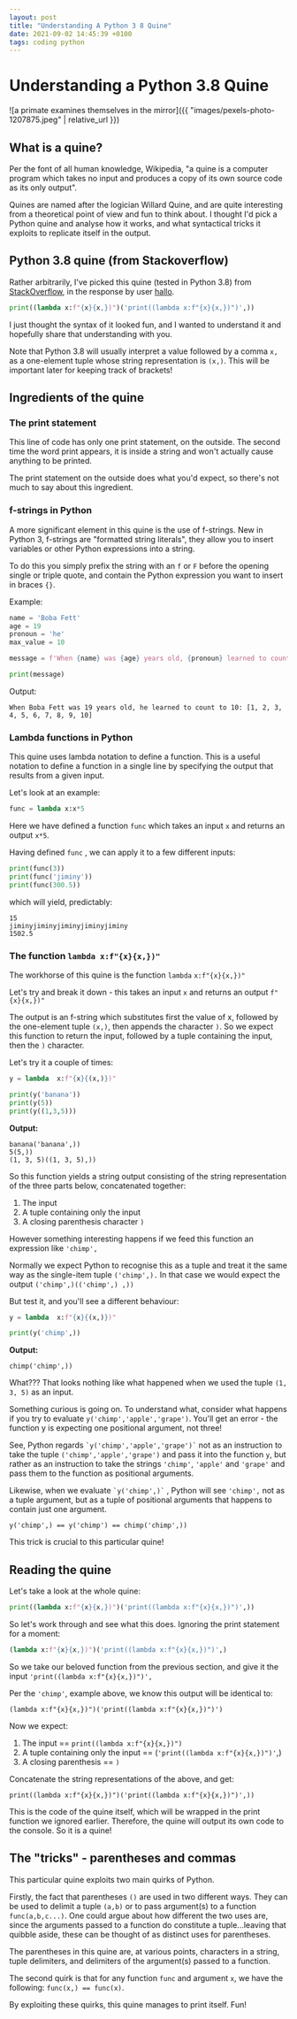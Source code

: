 ```yaml
---
layout: post
title: "Understanding A Python 3 8 Quine"
date: 2021-09-02 14:45:39 +0100
tags: coding python
---
```


# Understanding a Python 3.8 Quine

![a primate examines themselves in the mirror]({{ "images/pexels-photo-1207875.jpeg" | relative_url }})

What is a quine?
----------------

Per the font of all human knowledge, Wikipedia, "a quine is a computer program which takes no input and produces a copy of its own source code as its only output".

Quines are named after the logician Willard Quine, and are quite interesting from a theoretical point of view and fun to think about. I thought I'd pick a Python quine and analyse how it works, and what syntactical tricks it exploits to replicate itself in the output.

Python 3.8 quine (from Stackoverflow)
-------------------------------------

Rather arbitrarily, I've picked this quine (tested in Python 3.8) from [StackOverflow](https://stackoverflow.com/questions/6223285/shortest-python-quine), in the response by user [hallo](https://stackoverflow.com/users/4698348/hallo).

```python
print((lambda x:f"{x}{x,})")('print((lambda x:f"{x}{x,})")',))
```

I just thought the syntax of it looked fun, and I wanted to understand it and hopefully share that understanding with you.

Note that Python 3.8 will usually interpret a value followed by a comma `x,` as a one-element tuple whose string representation is `(x,)`. This will be important later for keeping track of brackets!

Ingredients of the quine
------------------------

### The print statement

This line of code has only one print statement, on the outside. The second time the word print appears, it is inside a string and won't actually cause anything to be printed.

The print statement on the outside does what you'd expect, so there's not much to say about this ingredient.

### f-strings in Python

A more significant element in this quine is the use of f-strings. New in Python 3, f-strings are "formatted string literals", they allow you to insert variables or other Python expressions into a string.

To do this you simply prefix the string with an `f` or `F` before the opening single or triple quote, and contain the Python expression you want to insert in braces `{}`.

Example:
```python
name = 'Boba Fett'
age = 19
pronoun = 'he'
max_value = 10

message = f'When {name} was {age} years old, {pronoun} learned to count to {max_value}: {list(range(1,max_value+1))}'

print(message)
```
Output:
```
When Boba Fett was 19 years old, he learned to count to 10: [1, 2, 3, 4, 5, 6, 7, 8, 9, 10]
```

### Lambda functions in Python

This quine uses lambda notation to define a function. This is a useful notation to define a function in a single line by specifying the output that results from a given input.

Let's look at an example:

```python
func = lambda x:x*5
```

Here we have defined a function `func` which takes an input `x` and returns an output `x*5`.

Having defined `func` , we can apply it to a few different inputs:

```python
print(func(3))
print(func('jiminy'))
print(func(300.5))
```

which will yield, predictably:

```
15
jiminyjiminyjiminyjiminyjiminy
1502.5
```

### The function `lambda x:f"{x}{x,})"`

The workhorse of this quine is the function `lambda` `x:f"{x}{x,})"`

Let's try and break it down - this takes an input `x` and returns an output `f"{x}{x,})"`

The output is an f-string which substitutes first the value of x, followed by the one-element tuple `(x,)`, then appends the character `)`. So we expect this function to return the input, followed by a tuple containing the input, then the `)` character.

Let's try it a couple of times:

```python
y = lambda  x:f"{x}{(x,)})"

print(y('banana'))
print(y(5))
print(y((1,3,5)))
```

**Output:**
```
banana('banana',))  
5(5,))  
(1, 3, 5)((1, 3, 5),))
```

So this function yields a string output consisting of the string representation of the three parts below, concatenated together:

1.  The input
2.  A tuple containing only the input
3.  A closing parenthesis character `)`

However something interesting happens if we feed this function an expression like `'chimp',`

Normally we expect Python to recognise this as a tuple and treat it the same way as the single-item tuple `('chimp',).` In that case we would expect the output `('chimp',)(('chimp',) ,))`

But test it, and you'll see a different behaviour:

```python
y = lambda  x:f"{x}{(x,)})"

print(y('chimp',))
```
**Output:**
```
chimp('chimp',))
```

What??? That looks nothing like what happened when we used the tuple `(1, 3, 5)` as an input.

Something curious is going on. To understand what, consider what happens if you try to evaluate `y('chimp','apple','grape')`. You'll get an error - the function y is expecting one positional argument, not three!

See, Python regards `` `y('chimp','apple','grape')` `` not as an instruction to take the tuple `('chimp','apple','grape')` and pass it into the function `y`, but rather as an instruction to take the strings `'chimp'`, `'apple'` and `'grape'` and pass them to the function as positional arguments.

Likewise, when we evaluate `` `y('chimp',)` `` , Python will see `'chimp',` not as a tuple argument, but as a tuple of positional arguments that happens to contain just one argument.

`y('chimp',) == y('chimp') == chimp('chimp',))`

This trick is crucial to this particular quine!

Reading the quine
-----------------

Let's take a look at the whole quine:

```python
print((lambda x:f"{x}{x,})")('print((lambda x:f"{x}{x,})")',))
```

So let's work through and see what this does. Ignoring the print statement for a moment:

```python
(lambda x:f"{x}{x,})")('print((lambda x:f"{x}{x,})")',)
```

So we take our beloved function from the previous section, and give it the input `'print((lambda x:f"{x}{x,})")',`

Per the `'chimp'`, example above, we know this output will be identical to:

```
(lambda x:f"{x}{x,})")('print((lambda x:f"{x}{x,})")')
```

Now we expect:

1.  The input == `print((lambda x:f"{x}{x,})")`
2.  A tuple containing only the input == (`'print((lambda x:f"{x}{x,})")'`,)
3.  A closing parenthesis == `)`

Concatenate the string representations of the above, and get:

```
print((lambda x:f"{x}{x,})")('print((lambda x:f"{x}{x,})")',))
```

This is the code of the quine itself, which will be wrapped in the print function we ignored earlier. Therefore, the quine will output its own code to the console. So it is a quine!

The "tricks" - parentheses and commas
-------------------------------------

This particular quine exploits two main quirks of Python.

Firstly, the fact that parentheses `()` are used in two different ways. They can be used to delimit a tuple `(a,b)` or to pass argument(s) to a function `func(a,b,c...)`. One could argue about how different the two uses are, since the arguments passed to a function do constitute a tuple...leaving that quibble aside, these can be thought of as distinct uses for parentheses.

The parentheses in this quine are, at various points, characters in a string, tuple delimiters, and delimiters of the argument(s) passed to a function.

The second quirk is that for any function `func` and argument `x`, we have the following: `func(x,) == func(x)`.

By exploiting these quirks, this quine manages to print itself. Fun!
